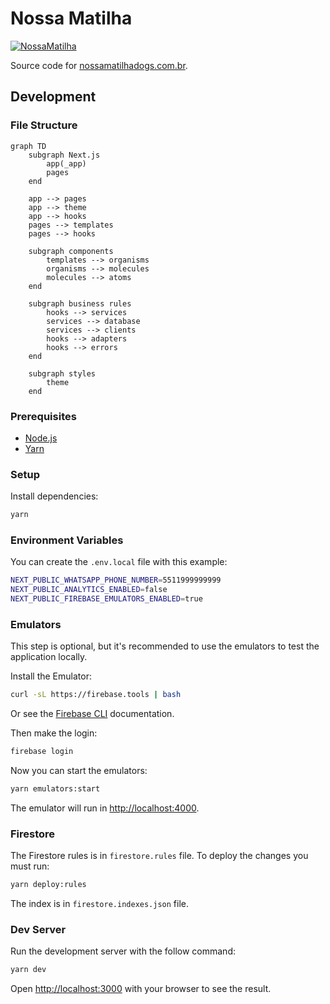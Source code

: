 # Nossa Matilha

[![NossaMatilha](https://circleci.com/gh/megatroom/nossamatilha.svg?style=svg)](https://circleci.com/gh/megatroom/nossamatilha)

Source code for [nossamatilhadogs.com.br](https://nossamatilhadogs.com.br).

## Development

### File Structure

```mermaid
graph TD
    subgraph Next.js
        app(_app)     
        pages
    end

    app --> pages
    app --> theme
    app --> hooks
    pages --> templates
    pages --> hooks

    subgraph components
        templates --> organisms
        organisms --> molecules
        molecules --> atoms
    end

    subgraph business rules
        hooks --> services
        services --> database
        services --> clients
        hooks --> adapters
        hooks --> errors
    end

    subgraph styles
        theme
    end
```

### Prerequisites

- [Node.js](https://nodejs.org/en/)
- [Yarn](https://yarnpkg.com/)

### Setup

Install dependencies:

```bash
yarn
```

### Environment Variables

You can create the `.env.local` file with this example:

```bash
NEXT_PUBLIC_WHATSAPP_PHONE_NUMBER=5511999999999
NEXT_PUBLIC_ANALYTICS_ENABLED=false
NEXT_PUBLIC_FIREBASE_EMULATORS_ENABLED=true
```

### Emulators

This step is optional, but it's recommended to use the emulators to test the application locally.

Install the Emulator:

```bash
curl -sL https://firebase.tools | bash
```

Or see the [Firebase CLI](https://firebase.google.com/docs/cli#install-cli-mac-linux) documentation.

Then make the login:

```bash
firebase login
```

Now you can start the emulators:

```bash
yarn emulators:start
```

The emulator will run in [http://localhost:4000](http://localhost:4000).

### Firestore

The Firestore rules is in `firestore.rules` file. To deploy the changes you must run:

```bash
yarn deploy:rules
```

The index is in `firestore.indexes.json` file.

### Dev Server

Run the development server with the follow command:

```bash
yarn dev
```

Open [http://localhost:3000](http://localhost:3000) with your browser to see the result.

